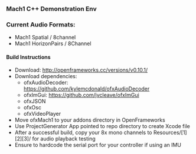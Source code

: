 ### Mach1 C++ Demonstration Env
### 
### 
### Current Audio Formats:
 - Mach1 Spatial / 8channel
 - Mach1 HorizonPairs / 8Channel

#### Build Instructions
 - Download: http://openframeworks.cc/versions/v0.10.1/
 - Download dependencies: 
	- ofxAudioDecoder: https://github.com/kylemcdonald/ofxAudioDecoder
	- ofxImGui: https://github.com/jvcleave/ofxImGui
	- ofxJSON
	- ofxOsc
	- ofxVideoPlayer
- Move ofxMach1 to your addons directory in OpenFrameworks
- Use ProjectGenerator App pointed to repo directory to create Xcode file 
- After a successful build, copy your 8x mono channels to Resources/[1][2][3]/ for audio playback testing
- Ensure to hardcode the serial port for your controller if using an IMU
